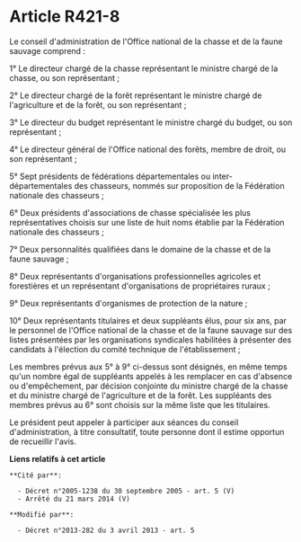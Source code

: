 # Article R421-8

Le conseil d'administration de l'Office national de la chasse et de la faune sauvage comprend : 

1° Le directeur chargé de la chasse représentant le ministre chargé de la chasse, ou son représentant ; 

2° Le directeur chargé de la forêt représentant le ministre chargé de l'agriculture et de la forêt, ou son représentant ; 

3° Le directeur du budget représentant le ministre chargé du budget, ou son représentant ; 

4° Le directeur général de l'Office national des forêts, membre de droit, ou son représentant ; 

5° Sept présidents de fédérations départementales ou inter-départementales des chasseurs, nommés sur proposition de la
Fédération nationale des chasseurs ; 

6° Deux présidents d'associations de chasse spécialisée les plus représentatives choisis sur une liste de huit noms établie
par la Fédération nationale des chasseurs ; 

7° Deux personnalités qualifiées dans le domaine de la chasse et de la faune sauvage ; 

8° Deux représentants d'organisations professionnelles agricoles et forestières et un représentant d'organisations de
propriétaires ruraux ; 

9° Deux représentants d'organismes de protection de la nature ; 

10° Deux représentants titulaires et deux suppléants élus, pour six ans, par le personnel de l'Office national de la chasse
et de la faune sauvage sur des listes présentées  par les organisations syndicales habilitées à présenter des candidats à
l'élection du comité technique de l'établissement ; 

Les membres prévus aux 5° à 9° ci-dessus sont désignés, en même temps qu'un nombre égal de suppléants appelés à les remplacer
en cas d'absence ou d'empêchement, par décision conjointe du ministre chargé de la chasse et du ministre chargé de
l'agriculture et de la forêt. Les suppléants des membres prévus au 6° sont choisis sur la même liste que les titulaires. 

Le président peut appeler à participer aux séances du conseil d'administration, à titre consultatif, toute personne dont il
estime opportun de recueillir l'avis.

**Liens relatifs à cet article**

	**Cité par**:

	  - Décret n°2005-1238 du 30 septembre 2005 - art. 5 (V)
	  - Arrêté du 21 mars 2014 (V)

	**Modifié par**:

	  - Décret n°2013-282 du 3 avril 2013 - art. 5
